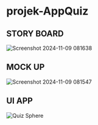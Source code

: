 # projek-AppQuiz
## STORY BOARD
![Screenshot 2024-11-09 081638](https://github.com/user-attachments/assets/28cc8314-9bee-4381-bdba-43386d32536b)

## MOCK UP
![Screenshot 2024-11-09 081547](https://github.com/user-attachments/assets/0b93e06f-a7bb-440b-bb4c-ed099bc09907)

## UI APP
![Quiz Sphere](https://github.com/user-attachments/assets/396a78d1-10c8-416c-a24b-e901b15dcfd8)
